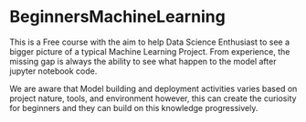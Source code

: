 # BeginnersMachineLearning
This is a Free course with the aim to help Data Science Enthusiast to see a bigger picture of a typical Machine Learning Project.
From experience, the missing gap is always the ability to see what happen to the model after jupyter notebook code.

We are aware that Model building and deployment activities varies based on project nature, tools, and environment however, this can create the curiosity for beginners and they can build on this knowledge progressively.
